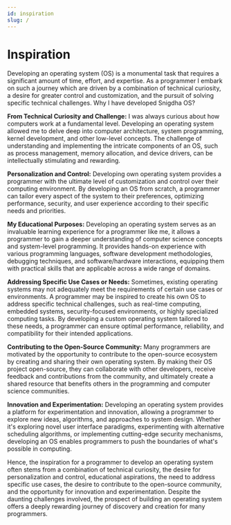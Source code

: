 ```yaml
---
id: inspiration
slug: /
---
```


# Inspiration
Developing an operating system (OS) is a monumental task that requires a significant amount of time, effort, and expertise. As a programmer I embark on such a journey which are driven by a combination of technical curiosity, a desire for greater control and customization, and the pursuit of solving specific technical challenges. Why I have developed Snigdha OS?

**From Technical Curiosity and Challenge:** I was always curious about how computers work at a fundamental level. Developing an operating system allowed me to delve deep into computer architecture, system programming, kernel development, and other low-level concepts. The challenge of understanding and implementing the intricate components of an OS, such as process management, memory allocation, and device drivers, can be intellectually stimulating and rewarding.

**Personalization and Control:** Developing own operating system provides a programmer with the ultimate level of customization and control over their computing environment. By developing an OS from scratch, a programmer can tailor every aspect of the system to their preferences, optimizing performance, security, and user experience according to their specific needs and priorities.

**My Educational Purposes:** Developing an operating system serves as an invaluable learning experience for a programmer like me, it allows a programmer to gain a deeper understanding of computer science concepts and system-level programming. It provides hands-on experience with various programming languages, software development methodologies, debugging techniques, and software/hardware interactions, equipping them with practical skills that are applicable across a wide range of domains.

**Addressing Specific Use Cases or Needs:** Sometimes, existing operating systems may not adequately meet the requirements of certain use cases or environments. A programmer may be inspired to create his own OS to address specific technical challenges, such as real-time computing, embedded systems, security-focused environments, or highly specialized computing tasks. By developing a custom operating system tailored to these needs, a programmer can ensure optimal performance, reliability, and compatibility for their intended applications.

**Contributing to the Open-Source Community:** Many programmers are motivated by the opportunity to contribute to the open-source ecosystem by creating and sharing their own operating system. By making their OS project open-source, they can collaborate with other developers, receive feedback and contributions from the community, and ultimately create a shared resource that benefits others in the programming and computer science communities.

**Innovation and Experimentation:** Developing an operating system provides a platform for experimentation and innovation, allowing a programmer to explore new ideas, algorithms, and approaches to system design. Whether it's exploring novel user interface paradigms, experimenting with alternative scheduling algorithms, or implementing cutting-edge security mechanisms, developing an OS enables programmers to push the boundaries of what's possible in computing.

Hence, the inspiration for a programmer to develop an operating system often stems from a combination of technical curiosity, the desire for personalization and control, educational aspirations, the need to address specific use cases, the desire to contribute to the open-source community, and the opportunity for innovation and experimentation. Despite the daunting challenges involved, the prospect of building an operating system offers a deeply rewarding journey of discovery and creation for many programmers.